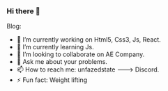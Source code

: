 ### Hi there 👋


Blog:

- 🔭 I’m currently working on Html5, Css3, Js, React.
- 🌱 I’m currently learning Js.
- 👯 I’m looking to collaborate on AE Company.
- 💬 Ask me about your problems.
- 📫 How to reach me: unfazedstate ---> Discord.
- ⚡ Fun fact: Weight lifting

 
